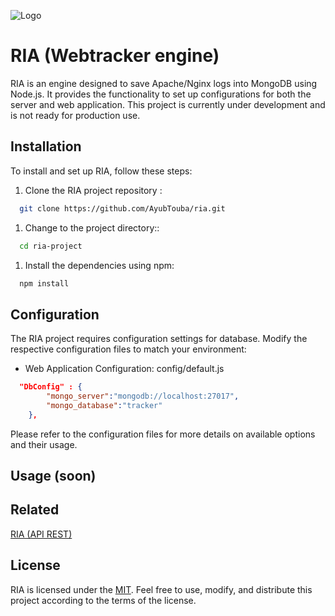 ![Logo](https://i.ibb.co/9ZyYGd3/2631b4c6-874b-4bc9-8249-6c31bce6f64d.jpg)

# RIA (Webtracker engine)

RIA is an engine designed to save Apache/Nginx logs into MongoDB using Node.js. It provides the functionality to set up configurations for both the server and web application. This project is currently under development and is not ready for production use.

## Installation

To install and set up RIA, follow these steps:

1. Clone the RIA project repository :

```bash
  git clone https://github.com/AyubTouba/ria.git
```

1. Change to the project directory::

```bash
  cd ria-project

```

1. Install the dependencies using npm:

```bash
  npm install
```

## Configuration

The RIA project requires configuration settings for database. Modify the respective configuration files to match your environment:

- Web Application Configuration: config/default.js

```json
  "DbConfig" : {
        "mongo_server":"mongodb://localhost:27017",
        "mongo_database":"tracker"
    },
```

Please refer to the configuration files for more details on available options and their usage.

## Usage (soon)

## Related

[RIA (API REST)](https://github.com/AyubTouba/ria-rest-api.git)

## License

RIA is licensed under the [MIT](https://choosealicense.com/licenses/mit/). Feel free to use, modify, and distribute this project according to the terms of the license.
